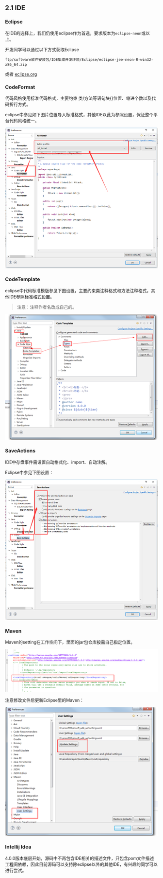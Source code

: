 ## 2.1 IDE

### Eclipse

在IDE的选择上，我们仍使用eclipse作为首选，要求版本为`eclipse-neon`或以上。

开发同学可以通过以下方式获取Eclipse

```
ftp/software软件安装包/IDE集成开发环境/Eclipse/eclipse-jee-neon-R-win32-x86_64.zip
```

或者 [eclipse.org](https://www.eclipse.org/downloads/)

### CodeFormat

代码风格使用标准代码格式，主要约束 类/方法等语句块{}位置、缩进个数以及代码折行方式。

eclipse中参见如下图片位置导入标准格式，其他IDE以此为参照设置，保证整个平台代码风格统一。

![](/docs/assets/code-format.png)

### CodeTemplate

eclipse中代码标准模版参见下图设置，主要约束类注释格式和方法注释格式，其他IDE参照标准格式设置。

> 注意：注释作者名改成自己的。

![](/docs/assets/code-template.png)

### SaveActions

IDE中存盘事件需设置自动格式化、import、自动注解。

Eclipse中参见下图设置：

![](/docs/assets/save-actions.png)

### Maven

Maven的setting在工作空间下，里面的jar包仓库按需自己指定位置。

![](/docs/assets/maven-setting.png)

注意修改文件后更新Eclipse里的Maven：

![](/docs/assets/maven-eclipse.png)

### Intellij Idea

4.0.0版本底层开始，源码中不再包含IDE相关的描述文件，只包含pom文件描述工程间依赖，因此目前源码可以支持除eclipse以外的其他IDE，有兴趣的同学可以进行尝试。

